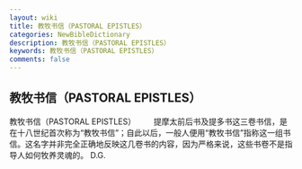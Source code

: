 ```yaml
---
layout: wiki
title: 教牧书信（PASTORAL EPISTLES）
categories: NewBibleDictionary
description: 教牧书信（PASTORAL EPISTLES）
keywords: 教牧书信（PASTORAL EPISTLES）
comments: false
---
```


## 教牧书信（PASTORAL EPISTLES）



教牧书信（PASTORAL EPISTLES）
　　提摩太前后书及提多书这三卷书信，是在十八世纪首次称为“教牧书信”；自此以后，一般人便用“教牧书信”指称这一组书信。这名字并非完全正确地反映这几卷书的内容，因为严格来说，这些书卷不是指导人如何牧养灵魂的。
D.G.





